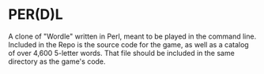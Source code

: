 # PER(D)L
A clone of "Wordle" written in Perl, meant to be played in the command line. Included in the Repo is the source code for the game, as well as a catalog of over 4,600 5-letter words. That file should be included in the same directory as the game's code.
